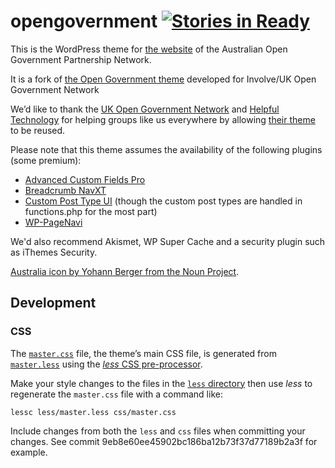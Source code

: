 # opengovernment [![Stories in Ready](https://badge.waffle.io/AOGPN/opengovernment.org.au.svg?label=ready&title=Ready)](http://waffle.io/AOGPN/opengovernment.org.au)
This is the WordPress theme for [the website](https://opengovernment.org.au/) of
the Australian Open Government Partnership Network.

It is a fork of
[the Open Government theme](https://github.com/helpful/opengovernment)
developed for Involve/UK Open Government Network

We’d like to thank the [UK Open Government Network](http://www.opengovernment.org.uk/)
and [Helpful Technology](http://www.helpfultechnology.com/)
for helping groups like us everywhere by allowing [their theme](https://github.com/helpful/opengovernment)
to be reused.

Please note that this theme assumes the availability of the following plugins (some premium):

- [Advanced Custom Fields Pro](http://www.advancedcustomfields.com/pro/)
- [Breadcrumb NavXT](https://wordpress.org/plugins/breadcrumb-navxt/)
- [Custom Post Type UI](https://wordpress.org/plugins/custom-post-type-ui/) (though the custom post types are handled in functions.php for the most part)
- [WP-PageNavi](https://wordpress.org/plugins/wp-pagenavi/)

We'd also recommend Akismet, WP Super Cache and a security plugin such as iThemes Security.

[Australia icon by Yohann Berger from the Noun Project](https://thenounproject.com/search/?q=Australia&i=203096).

## Development

### CSS

The [`master.css`](https://github.com/AOGPN/opengovernment.org.au/blob/master/css/master.css)
file, the theme’s main CSS file, is generated from [`master.less`](https://github.com/AOGPN/opengovernment.org.au/blob/master/less/master.less)
using the [*less* CSS pre-processor](http://lesscss.org/).

Make your style changes to the files in the [`less` directory](https://github.com/AOGPN/opengovernment.org.au/blob/master/less/)
then use *less* to regenerate the `master.css` file with a command like:

    lessc less/master.less css/master.css

Include changes from both the `less` and `css` files when committing your changes.
See commit 9eb8e60ee45902bc186ba12b73f37d77189b2a3f for example.
